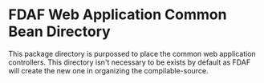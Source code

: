 FDAF Web Application Common Bean Directory
==========================================

This package directory is purpossed to place the common web application
controllers. This directory isn't necessary to be exists by default as
FDAF will create the new one in organizing the compilable-source.
